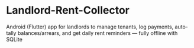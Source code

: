 # Landlord-Rent-Collector
Android (Flutter) app for landlords to manage tenants, log payments, auto-tally balances/arrears, and get daily rent reminders — fully offline with SQLite
